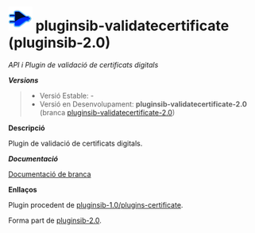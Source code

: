 # ![Logo](https://github.com/GovernIB/maven/raw/binaris/pluginsib/projectinfo_Attachments/icon.jpg) pluginsib-validatecertificate  (pluginsib-2.0)
*API i Plugin de validació de certificats digitals*

***Versions***

> - Versió Estable: -
> - Versió en Desenvolupament: __pluginsib-validatecertificate-2.0__ (branca [pluginsib-validatecertificate-2.0](../../tree/pluginsib-validatecertificate-2.0))

**Descripció**

Plugin de validació de certificats digitals.

***Documentació***

[Documentació de branca](../../tree/pluginsib-validatecertificate-2.0#documentaci%C3%B3)

**Enllaços**

Plugin procedent de [pluginsib-1.0/plugins-certificate](https://github.com/GovernIB/pluginsib/tree/pluginsib-1.0/plugins-certificate).  

Forma part de [pluginsib-2.0](https://github.com/GovernIB/pluginsib/tree/pluginsib-2.0).
